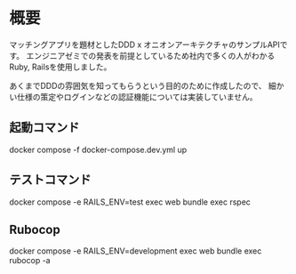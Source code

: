 # 概要
マッチングアプリを題材としたDDD x オニオンアーキテクチャのサンプルAPIです。
エンジニアゼミでの発表を前提としているため社内で多くの人がわかるRuby, Railsを使用しました。

あくまでDDDの雰囲気を知ってもらうという目的のために作成したので、
細かい仕様の策定やログインなどの認証機能については実装していません。

## 起動コマンド
docker compose -f docker-compose.dev.yml up

## テストコマンド
docker compose -e RAILS_ENV=test exec web bundle exec rspec

## Rubocop
docker compose -e RAILS_ENV=development exec web bundle exec rubocop -a

